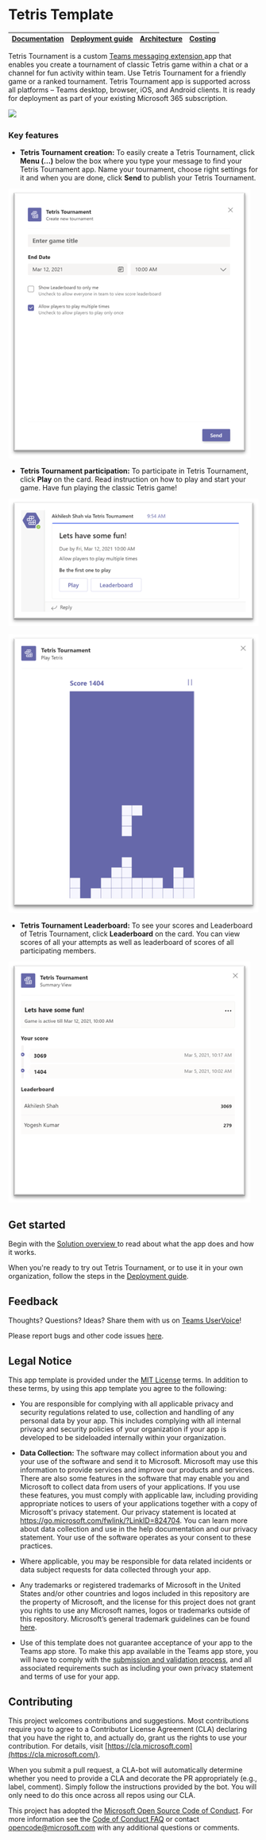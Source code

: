 # Tetris Template

| [Documentation](./wiki/Home.md) | [Deployment guide](./wiki/Deployment-guide.md) | [Architecture](./wiki/Solution-overview.md) | [Costing](./wiki/Costing.md) |
| ----- | ---- | ---- | ---- |


Tetris Tournament is a custom [Teams messaging
extension ](https://docs.microsoft.com/en-us/microsoftteams/platform/messaging-extensions/what-are-messaging-extensions)app
that enables you create a tournament of classic Tetris game within a chat or a
channel for fun activity within team. Use Tetris Tournament for a friendly game or
a ranked tournament. Tetris Tournament app is supported across all platforms –
Teams desktop, browser, iOS, and Android clients. It is ready for deployment as
part of your existing Microsoft 365 subscription.

![](./wiki/images/TetrisCompose.gif)

### Key features

* **Tetris Tournament creation:** To easily create a Tetris Tournament, click
    **Menu (…)** below the box where you type your message to find your Tetris
    Tournament app. Name your tournament, choose right settings for it and when
    you are done, click **Send** to publish your Tetris Tournament.

![](./wiki/images/TetrisTemplateCreation.png)

* **Tetris Tournament participation:** To participate in Tetris Tournament, click
**Play** on the card. Read instruction on how to play and start your game. Have
fun playing the classic Tetris game!

![](./wiki/images/TetrisTemplateParticipation1.png)

![](./wiki/images/TetrisTemplateParticipation2.png)

* **Tetris Tournament Leaderboard:** To see your scores and Leaderboard of Tetris
    Tournament, click **Leaderboard** on the card. You can view scores of all
    your attempts as well as leaderboard of scores of all participating members.

![](./wiki/images/TetrisTemplateLeaderBoard.png)

## Get started

Begin with the [Solution overview ](/wiki/Solution-overview.md)to read about what the
app does and how it works.

When you're ready to try out Tetris Tournament, or to use it in your own
organization, follow the steps in the [Deployment guide](/wiki/Deployment-guide.md).

## Feedback 

Thoughts? Questions? Ideas? Share them with us on [Teams
UserVoice](https://microsoftteams.uservoice.com/forums/555103-public)!

Please report bugs and other code issues [here](https://github.com/OfficeDev/Microsoft-Teams-Tetris-Torunament-app/issues/new).

## Legal Notice

This app template is provided under the [MIT
License](https://github.com/OfficeDev/microsoft-teams-apps-survey/blob/main/LICENSE)
terms. In addition to these terms, by using this app template you agree to the
following:

-   You are responsible for complying with all applicable privacy and security
    regulations related to use, collection and handling of any personal data by
    your app. This includes complying with all internal privacy and security
    policies of your organization if your app is developed to be sideloaded
    internally within your organization.

-   **Data Collection:** The software may collect information about you and your
    use of the software and send it to Microsoft. Microsoft may use this
    information to provide services and improve our products and services. There
    are also some features in the software that may enable you and Microsoft to
    collect data from users of your applications. If you use these features, you
    must comply with applicable law, including providing appropriate notices to
    users of your applications together with a copy of Microsoft's privacy
    statement. Our privacy statement is located at
    <https://go.microsoft.com/fwlink/?LinkID=824704>. You can learn more about
    data collection and use in the help documentation and our privacy statement.
    Your use of the software operates as your consent to these practices.

-   Where applicable, you may be responsible for data related incidents or data
    subject requests for data collected through your app.

-   Any trademarks or registered trademarks of Microsoft in the United States
    and/or other countries and logos included in this repository are the
    property of Microsoft, and the license for this project does not grant you
    rights to use any Microsoft names, logos or trademarks outside of this
    repository. Microsoft’s general trademark guidelines can be found
    [here](https://www.microsoft.com/en-us/legal/intellectualproperty/trademarks/usage/general.aspx).

-   Use of this template does not guarantee acceptance of your app to the Teams
    app store. To make this app available in the Teams app store, you will have
    to comply with the [submission and validation
    process](https://docs.microsoft.com/en-us/microsoftteams/platform/concepts/deploy-and-publish/appsource/publish),
    and all associated requirements such as including your own privacy statement
    and terms of use for your app.

## Contributing

This project welcomes contributions and suggestions. Most contributions require
you to agree to a Contributor License Agreement (CLA) declaring that you have
the right to, and actually do, grant us the rights to use your contribution. For
details, visit [https://cla.microsoft.com](https://cla.microsoft.com/).

When you submit a pull request, a CLA-bot will automatically determine whether
you need to provide a CLA and decorate the PR appropriately (e.g., label,
comment). Simply follow the instructions provided by the bot. You will only need
to do this once across all repos using our CLA.

This project has adopted the [Microsoft Open Source Code of
Conduct](https://opensource.microsoft.com/codeofconduct/). For more information
see the [Code of Conduct
FAQ](https://opensource.microsoft.com/codeofconduct/faq/) or contact
<opencode@microsoft.com> with any additional questions or comments.

